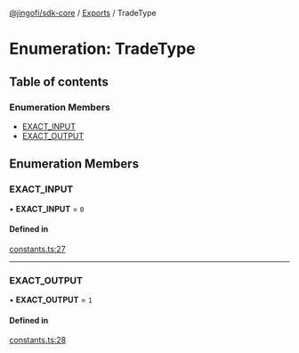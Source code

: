 [@jingofi/sdk-core](../README.md) / [Exports](../modules.md) / TradeType

# Enumeration: TradeType

## Table of contents

### Enumeration Members

- [EXACT\_INPUT](TradeType.md#exact_input)
- [EXACT\_OUTPUT](TradeType.md#exact_output)

## Enumeration Members

### EXACT\_INPUT

• **EXACT\_INPUT** = ``0``

#### Defined in

[constants.ts:27](https://github.com/Jingo-Finance/sdk-core/blob/9997e88/src/constants.ts#L27)

___

### EXACT\_OUTPUT

• **EXACT\_OUTPUT** = ``1``

#### Defined in

[constants.ts:28](https://github.com/Jingo-Finance/sdk-core/blob/9997e88/src/constants.ts#L28)
